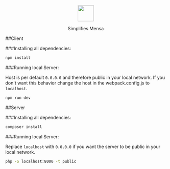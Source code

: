 <div align="center">
    <img width="50" vspace="" hspace="25" src="https://qvieo.com/githubimg/mlogo.svg">
  <p>Simplifies Mensa<p>
</div>

##Client

###Installing all dependencies:

```bash
npm install
```

###Running local Server:

Host is per default `0.0.0.0` and therefore public in your local network. If you don't want this behavior change the host in the webpack.config.js to `localhost`.

```bash
npm run dev
```

##Server

###Installing all dependencies:

```bash
composer install
```

###Running local Server:

Replace `localhost` with `0.0.0.0` if you want the server to be public in your local network.

```bash
php -S localhost:8000 -t public
```
